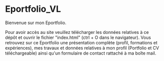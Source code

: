 # Eportfolio_VL

Bienvenue sur mon Eportfolio.

Pour avoir accès au site veuillez télécharger les données relatives à ce dépôt et ouvrir le fichier "index.html" (ctrl + O dans le navigateur).
Vous retrouvez sur ce Eportfolio une présentation complète (profil, formations et expériences), mes travaux et données relatives à mon profil (Portfolio et CV téléchargeable) ainsi qu'un formulaire de contact rattaché à ma boîte mail. 
